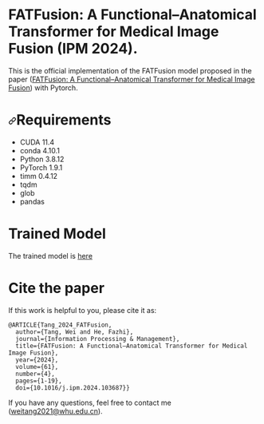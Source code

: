 # FATFusion: A Functional–Anatomical Transformer for Medical Image Fusion (IPM 2024).

This is the official implementation of the FATFusion model proposed in the paper ([FATFusion: A Functional–Anatomical Transformer for Medical Image Fusion]([https://ieeexplore.ieee.org/document/9844446](https://authors.elsevier.com/c/1ikLz15hYdxvJR))) with Pytorch.

<h1 dir="auto"><a id="user-content-requirements" class="anchor" aria-hidden="true" href="#requirements"><svg class="octicon octicon-link" viewBox="0 0 16 16" version="1.1" width="16" height="16" aria-hidden="true"><path fill-rule="evenodd" d="M7.775 3.275a.75.75 0 001.06 1.06l1.25-1.25a2 2 0 112.83 2.83l-2.5 2.5a2 2 0 01-2.83 0 .75.75 0 00-1.06 1.06 3.5 3.5 0 004.95 0l2.5-2.5a3.5 3.5 0 00-4.95-4.95l-1.25 1.25zm-4.69 9.64a2 2 0 010-2.83l2.5-2.5a2 2 0 012.83 0 .75.75 0 001.06-1.06 3.5 3.5 0 00-4.95 0l-2.5 2.5a3.5 3.5 0 004.95 4.95l1.25-1.25a.75.75 0 00-1.06-1.06l-1.25 1.25a2 2 0 01-2.83 0z"></path></svg></a>Requirements</h1>
<ul dir="auto">
<li>CUDA 11.4</li>
<li>conda 4.10.1</li>
<li>Python 3.8.12</li>
<li>PyTorch 1.9.1</li>
<li>timm 0.4.12</li>
<li>tqdm</li>
<li>glob</li>
<li>pandas</li>
</ul>

# Trained Model
The trained model is [here]([http://www.med.harvard.edu/AANLIB/home.html](https://drive.google.com/drive/folders/137ntn1LPZt67gg-fP5yI5XN1QO37Qyhb))

# Cite the paper
If this work is helpful to you, please cite it as:</p>
<div class="snippet-clipboard-content notranslate position-relative overflow-auto" data-snippet-clipboard-copy-content="@ARTICLE{Tang_2024_FATFusion,
  author={Tang, Wei and He, Fazhi},
  journal={Information Processing & Management}, 
  title={FATFusion: A Functional–Anatomical Transformer for Medical Image Fusion}, 
  year={2024},
  volume={61},
  number={4},
  pages={1-19},
  doi={10.1016/j.ipm.2024.103687}}"><pre class="notranslate"><code>@ARTICLE{Tang_2024_FATFusion,
  author={Tang, Wei and He, Fazhi},
  journal={Information Processing & Management}, 
  title={FATFusion: A Functional–Anatomical Transformer for Medical Image Fusion}, 
  year={2024},
  volume={61},
  number={4},
  pages={1-19},
  doi={10.1016/j.ipm.2024.103687}}
</code></pre></div>

If you have any questions,  feel free to contact me (<a href="mailto:weitang2021@whu.edu.cn">weitang2021@whu.edu.cn</a>).
